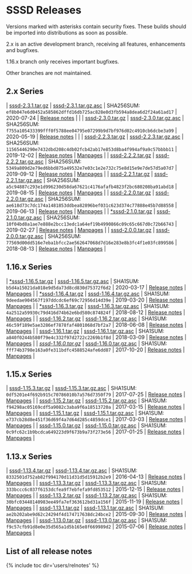 # SSSD Releases

Versions marked with asterisks contain security fixes. These builds should be imported into distributions as soon as possible.

2.x is an active development branch, receiving all features, enhancements and bugfixes.

1.16.x branch only receives important bugfixes.

Other branches are not maintained.

## 2.x Series

| [sssd-2.3.1.tar.gz](https://github.com/SSSD/sssd/releases/download/sssd-2_3_1/sssd-2.3.1.tar.gz)   | [sssd-2.3.1.tar.gz.asc](https://github.com/SSSD/sssd/releases/download/sssd-2_3_1/sssd-2.3.1.tar.gz.asc) | SHA256SUM: `ef8b047e6d0452a585862dffd16db725ac828e0d3fb594a8dea6d2f24a61ad17` | 2020-07-24 | [Release notes](relnotes/notes_2_3_1) | |
| [sssd-2.3.0.tar.gz](https://github.com/SSSD/sssd/releases/download/sssd-2_3_0/sssd-2.3.0.tar.gz)   | [sssd-2.3.0.tar.gz.asc](https://github.com/SSSD/sssd/releases/download/sssd-2_3_0/sssd-2.3.0.tar.gz.asc) | SHA256SUM: `f755a105433399fff0f5788ee04795e07299b9d7bf976d02c4910cb6dcbe3a99` | 2020-05-19 | [Release notes](relnotes/notes_2_3_0) | |
| [sssd-2.2.3.tar.gz](https://github.com/SSSD/sssd/releases/download/sssd-2_2_3/sssd-2.2.3.tar.gz)   | [sssd-2.2.3.tar.gz.asc](https://github.com/SSSD/sssd/releases/download/sssd-2_2_3/sssd-2.2.3.tar.gz.asc) | SHA256SUM: `11565446290e7432dbd208c4db02fcb42ab17e853d8ba4f994af9a9c57bbbb11` | 2019-12-02 | [Release notes](relnotes/notes_2_2_3) | [Manpages](http://mzidek.fedorapeople.org/sssd/2.2.3/man/)  |
| [sssd-2.2.2.tar.gz](https://github.com/SSSD/sssd/releases/download/sssd-2_2_2/sssd-2.2.2.tar.gz)   | [sssd-2.2.2.tar.gz.asc](https://github.com/SSSD/sssd/releases/download/sssd-2_2_2/sssd-2.2.2.tar.gz.asc) | SHA256SUM: `5349a809d2e79ed6bbd875a49532e7e03c1e2e732c75e8d15e9e7de57d5a07d7` | 2019-09-12 | [Release notes](relnotes/notes_2_2_2) | [Manpages](http://mzidek.fedorapeople.org/sssd/2.2.2/man/)  |
| [sssd-2.2.1.tar.gz](https://github.com/SSSD/sssd/releases/download/sssd-2_2_1/sssd-2.2.1.tar.gz)   | [sssd-2.2.1.tar.gz.asc](https://github.com/SSSD/sssd/releases/download/sssd-2_2_1/sssd-2.2.1.tar.gz.asc) | SHA256SUM: `a5c94887c293e1d996230d58da67621c4176afafb4823f2bc680208ba91abd18` | 2019-08-15 | [Release notes](relnotes/notes_2_2_1) | [Manpages](http://mzidek.fedorapeople.org/sssd/2.2.1/man/)  |
| [sssd-2.2.0.tar.gz](https://github.com/SSSD/sssd/releases/download/sssd-2_2_0/sssd-2.2.0.tar.gz)   | [sssd-2.2.0.tar.gz.asc](https://github.com/SSSD/sssd/releases/download/sssd-2_2_0/sssd-2.2.0.tar.gz.asc) | SHA256SUM: `ae618d73c7dc174a1481853ddbea82896bef031c623d374c77888e45b7d88558` | 2019-06-13 | [Release notes](relnotes/notes_2_2_0) | [Manpages](http://jhrozek.fedorapeople.org/sssd/2.2.0/man/) |
| [\*sssd-2.1.0.tar.gz](https://github.com/SSSD/sssd/releases/download/sssd-2_1_0/sssd-2.1.0.tar.gz) | [sssd-2.1.0.tar.gz.asc](https://github.com/SSSD/sssd/releases/download/sssd-2_1_0/sssd-2.1.0.tar.gz.asc) | SHA256SUM: `10f04bd8a1ae7e888e2bcc13edc1a64ef19b4990866c09c65c667d0c72b66743` | 2019-02-27 | [Release notes](relnotes/notes_2_1_0) | [Manpages](http://jhrozek.fedorapeople.org/sssd/2.1.0/man/) |
| [sssd-2.0.0.tar.gz](https://github.com/SSSD/sssd/releases/download/sssd-2_0_0/sssd-2.0.0.tar.gz)   | [sssd-2.0.0.tar.gz.asc](https://github.com/SSSD/sssd/releases/download/sssd-2_0_0/sssd-2.0.0.tar.gz.asc) | SHA256SUM: `77569d00dd516e7eba1bfcc2ae562647068d7d16e283e8b3fc4f1e03fc899586` | 2018-08-13 | [Release notes](relnotes/notes_2_0_0) | [Manpages](http://jhrozek.fedorapeople.org/sssd/2.0.0/man/) |

## 1.16.x Series

| [\*sssd-1.16.5.tar.gz](https://github.com/SSSD/sssd/releases/download/sssd-1_16_5/sssd-1.16.5.tar.gz) | [sssd-1.16.5.tar.gz.asc](https://github.com/SSSD/sssd/releases/download/sssd-1_16_5/sssd-1.16.5.tar.gz.asc) | SHA1SUM: `b5d4a15021da018e9d5da73d8cd830d75372f6d2` | 2020-03-17 | [Release notes](relnotes/notes_1_16_5) | [Manpages](http://mzidek.fedorapeople.org/sssd/1.16.5/man/)  |
| [\*sssd-1.16.4.tar.gz](https://github.com/SSSD/sssd/releases/download/sssd-1_16_4/sssd-1.16.4.tar.gz) | [sssd-1.16.4.tar.gz.asc](https://github.com/SSSD/sssd/releases/download/sssd-1_16_4/sssd-1.16.4.tar.gz.asc) | SHA1SUM: `9deedae904567f197ddcdc6ef69c72956d14d39e` | 2019-03-20 | [Release notes](relnotes/notes_1_16_4) | [Manpages](http://jhrozek.fedorapeople.org/sssd/1.16.4/man/) |
| [\*sssd-1.16.3.tar.gz](https://github.com/SSSD/sssd/releases/download/sssd-1_16_3/sssd-1.16.3.tar.gz) | [sssd-1.16.3.tar.gz.asc](https://github.com/SSSD/sssd/releases/download/sssd-1_16_3/sssd-1.16.3.tar.gz.asc) | SHA1SUM: `4a2512a59930c79d416d74b62e6bd580c874824f` | 2018-08-12 | [Release notes](relnotes/notes_1_16_3) | [Manpages](http://jhrozek.fedorapeople.org/sssd/1.16.3/man/) |
| [sssd-1.16.2.tar.gz](https://github.com/SSSD/sssd/releases/download/sssd-1_16_2/sssd-1.16.2.tar.gz)   | [sssd-1.16.2.tar.gz.asc](https://github.com/SSSD/sssd/releases/download/sssd-1_16_2/sssd-1.16.2.tar.gz.asc) | SHA1SUM: `46c59f189e5ae3286ef7878faf4801068d7bf2a7` | 2018-06-08 | [Release notes](relnotes/notes_1_16_2) | [Manpages](http://jhrozek.fedorapeople.org/sssd/1.16.2/man/) |
| [sssd-1.16.1.tar.gz](https://github.com/SSSD/sssd/releases/download/sssd-1_16_1/sssd-1.16.1.tar.gz)   | [sssd-1.16.1.tar.gz.asc](https://github.com/SSSD/sssd/releases/download/sssd-1_16_1/sssd-1.16.1.tar.gz.asc) | SHA1SUM: `a840f0244b580f79e4c332f97d2722c2269b1f8d` | 2018-03-09 | [Release notes](relnotes/notes_1_16_1) | [Manpages](http://jhrozek.fedorapeople.org/sssd/1.16.1/man/) |
| [*sssd-1.16.0.tar.gz*](https://github.com/SSSD/sssd/releases/download/sssd-1_16_0/sssd-1.16.0.tar.gz) | [sssd-1.16.0.tar.gz.asc](https://github.com/SSSD/sssd/releases/download/sssd-1_16_0/sssd-1.16.0.tar.gz.asc) | SHA1SUM: `fff74b3798e163a0fe311bdfc4588524afe6dd87` | 2017-10-20 | [Release notes](relnotes/notes_1_16_0) | [Manpages](http://jhrozek.fedorapeople.org/sssd/1.16.0/man/) |

## 1.15.x Series

| [sssd-1.15.3.tar.gz](https://github.com/SSSD/sssd/releases/download/sssd-1_15_3/sssd-1.15.3.tar.gz) | [sssd-1.15.3.tar.gz.asc](https://github.com/SSSD/sssd/releases/download/sssd-1_15_3/sssd-1.15.3.tar.gz.asc) | SHA1SUM: `0df5201e4f692b915c70786010b7a576d7350f79` | 2017-07-25 | [Release notes](relnotes/notes_1_15_3) | [Manpages](http://jhrozek.fedorapeople.org/sssd/1.15.3/man/) |
| [sssd-1.15.2.tar.gz](https://github.com/SSSD/sssd/releases/download/sssd-1_15_2/sssd-1.15.2.tar.gz) | [sssd-1.15.2.tar.gz.asc](https://github.com/SSSD/sssd/releases/download/sssd-1_15_2/sssd-1.15.2.tar.gz.asc) | SHA1SUM: `f94298ac05169cdf5a9082c3aba9f6a18513720a` | 2017-03-15 | [Release notes](relnotes/notes_1_15_2) | [Manpages](http://jhrozek.fedorapeople.org/sssd/1.15.2/man/) |
| [sssd-1.15.1.tar.gz](https://github.com/SSSD/sssd/releases/download/sssd-1_15_1/sssd-1.15.1.tar.gz) | [sssd-1.15.1.tar.gz.asc](https://github.com/SSSD/sssd/releases/download/sssd-1_15_1/sssd-1.15.1.tar.gz.asc) | SHA1SUM: `e737cb28d8e451f36d69f4a7d64d285c4859dce1` | 2017-03-03 | [Release notes](relnotes/notes_1_15_1) | [Manpages](http://jhrozek.fedorapeople.org/sssd/1.15.1/man/) |
| [sssd-1.15.0.tar.gz](https://github.com/SSSD/sssd/releases/download/sssd-1_15_0/sssd-1.15.0.tar.gz) | [sssd-1.15.0.tar.gz.asc](https://github.com/SSSD/sssd/releases/download/sssd-1_15_0/sssd-1.15.0.tar.gz.asc) | SHA1SUM: `0c9fc62c1b9bcdca649223d9f673b9a73f273e56` | 2017-01-25 | [Release notes](relnotes/notes_1_15_0) | [Manpages](http://jhrozek.fedorapeople.org/sssd/1.15.0/man/) |

## 1.13.x Series

| [sssd-1.13.4.tar.gz](https://github.com/SSSD/sssd/releases/download/sssd-1_13_4/sssd-1.13.4.tar.gz) | [sssd-1.13.4.tar.gz.asc](https://github.com/SSSD/sssd/releases/download/sssd-1_13_4/sssd-1.13.4.tar.gz.asc) | SHA1SUM: `8332501d752ab82f994170d11d31d5d15912b2e9` | 2016-04-13 | [Release notes](relnotes/notes_1_13_4) | [Manpages](http://jhrozek.fedorapeople.org/sssd/1.13.4/man/) |
| [sssd-1.13.3.tar.gz](https://github.com/SSSD/sssd/releases/download/sssd-1_13_3/sssd-1.13.3.tar.gz) | [sssd-1.13.3.tar.gz.asc](https://github.com/SSSD/sssd/releases/download/sssd-1_13_3/sssd-1.13.3.tar.gz.asc) | SHA1SUM: `333bccc6c037f6153dcfea9f7ebfefa9fd853512` | 2015-12-15 | [Release notes](relnotes/notes_1_13_3) | [Manpages](http://jhrozek.fedorapeople.org/sssd/1.13.3/man/) |
| [sssd-1.13.2.tar.gz](https://github.com/SSSD/sssd/releases/download/sssd-1_13_2/sssd-1.13.2.tar.gz) | [sssd-1.13.2.tar.gz.asc](https://github.com/SSSD/sssd/releases/download/sssd-1_13_2/sssd-1.13.2.tar.gz.asc) | SHA1SUM: `30bfc03448140983ee49fa7ef363612bd31a156f` | 2015-11-19 | [Release notes](relnotes/notes_1_13_2) | [Manpages](http://jhrozek.fedorapeople.org/sssd/1.13.2/man/) |
| [sssd-1.13.1.tar.gz](https://github.com/SSSD/sssd/releases/download/sssd-1_13_1/sssd-1.13.1.tar.gz) | [sssd-1.13.1.tar.gz.asc](https://github.com/SSSD/sssd/releases/download/sssd-1_13_1/sssd-1.13.1.tar.gz.asc) | SHA1SUM: `ae2b202abe9d62c24294f4d174717638dc24bce2` | 2015-09-30 | [Release notes](relnotes/notes_1_13_1) | [Manpages](http://jhrozek.fedorapeople.org/sssd/1.13.1/man/) |
| [sssd-1.13.0.tar.gz](https://github.com/SSSD/sssd/releases/download/sssd-1_13_0/sssd-1.13.0.tar.gz) | [sssd-1.13.0.tar.gz.asc](https://github.com/SSSD/sssd/releases/download/sssd-1_13_0/sssd-1.13.0.tar.gz.asc) | SHA1SUM: `f9c57cfb91d8e0e35d565a1d5b165e8f669989d2` | 2015-07-06 | [Release notes](relnotes/notes_1_13_0) | [Manpages](http://jhrozek.fedorapeople.org/sssd/1.13.0/man/) |

## List of all release notes
{% include toc dir='users/relnotes' %}
